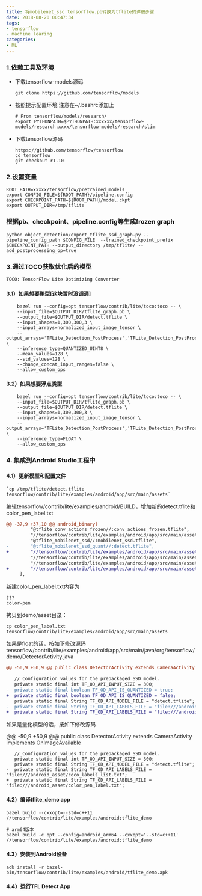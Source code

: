```yaml
---
title: 将mobilenet_ssd tensorflow.pb转换为tflite的详细步骤
date: 2018-08-20 00:47:34
tags:
- tensorflow
- machine learing
categories:
- ML
---
```



### 1.依赖工具及环境
* 下载tensorflow-models源码

	`git clone https://github.com/tensorflow/models`
	
* 按照提示配置环境
	注意在~/.bashrc添加上
	
	```
	# From tensorflow/models/research/
	export PYTHONPATH=$PYTHONPATH:xxxxxx/tensorflow-models/research:xxxx/tensorflow-models/research/slim
	```
	
* 下载tensorflow源码

	```
	https://github.com/tensorflow/tensorflow
	cd tensorflow
	git checkout r1.10
	```
	
### 2.设置变量

```
ROOT_PATH=xxxxx/tensorflow/pretrained_models
export CONFIG_FILE=${ROOT_PATH}/pipeline.config
export CHECKPOINT_PATH=${ROOT_PATH}/model.ckpt
export OUTPUT_DIR=/tmp/tflite
```

### 根据pb、checkpoint、pipeline.config等生成frozen graph

```
python object_detection/export_tflite_ssd_graph.py --pipeline_config_path $CONFIG_FILE  --trained_checkpoint_prefix $CHECKPOINT_PATH --output_directory /tmp/tflite/ --add_postprocessing_op=true
```


### 3.通过TOCO获取优化后的模型

	TOCO: TensorFlow Lite Optimizing Converter

#### 3.1）如果想要整型[这块暂时没调通]

```
	bazel run --config=opt tensorflow/contrib/lite/toco:toco -- \
	--input_file=$OUTPUT_DIR/tflite_graph.pb \
	--output_file=$OUTPUT_DIR/detect.tflite \
	--input_shapes=1,300,300,3 \
	--input_arrays=normalized_input_image_tensor \
	--output_arrays='TFLite_Detection_PostProcess','TFLite_Detection_PostProcess:1','TFLite_Detection_PostProcess:2','TFLite_Detection_PostProcess:3' \
	--inference_type=QUANTIZED_UINT8 \
	--mean_values=128 \
	--std_values=128 \
	--change_concat_input_ranges=false \
	--allow_custom_ops
```

#### 3.2）如果想要浮点类型

```
	bazel run --config=opt tensorflow/contrib/lite/toco:toco -- \
	--input_file=$OUTPUT_DIR/tflite_graph.pb \
	--output_file=$OUTPUT_DIR/detect.tflite \
	--input_shapes=1,300,300,3 \
	--input_arrays=normalized_input_image_tensor \
	--output_arrays='TFLite_Detection_PostProcess','TFLite_Detection_PostProcess:1','TFLite_Detection_PostProcess:2','TFLite_Detection_PostProcess:3'  \
	--inference_type=FLOAT \
	--allow_custom_ops
```


### 4. 集成到Android Studio工程中

#### 4.1）更新模型和配置文件
	
	`cp /tmp/tflite/detect.tflite tensorflow/contrib/lite/examples/android/app/src/main/assets`

编辑tensorflow/contrib/lite/examples/android/BUILD，增加新的detect.tflite和color_pen_label.txt


```diff
@@ -37,9 +37,10 @@ android_binary(
         "@tflite_conv_actions_frozen//:conv_actions_frozen.tflite",
         "//tensorflow/contrib/lite/examples/android/app/src/main/assets:conv_actions_labels.txt",
         "@tflite_mobilenet_ssd//:mobilenet_ssd.tflite",
-        "@tflite_mobilenet_ssd_quant//:detect.tflite",
+        "//tensorflow/contrib/lite/examples/android/app/src/main/assets:detect.tflite",
         "//tensorflow/contrib/lite/examples/android/app/src/main/assets:box_priors.txt",
         "//tensorflow/contrib/lite/examples/android/app/src/main/assets:coco_labels_list.txt",
+        "//tensorflow/contrib/lite/examples/android/app/src/main/assets:color_pen_label.txt",
     ],
```

新建color_pen_label.txt内容为

```
???
color-pen
```

拷贝到demo/asset目录：

`cp color_pen_label.txt tensorflow/contrib/lite/examples/android/app/src/main/assets`

如果是float的话，按如下修改源码
tensorflow/contrib/lite/examples/android/app/src/main/java/org/tensorflow/demo/DetectorActivity.java

```diff
@@ -50,9 +50,9 @@ public class DetectorActivity extends CameraActivity implements OnImageAvailable

   // Configuration values for the prepackaged SSD model.
   private static final int TF_OD_API_INPUT_SIZE = 300;
-  private static final boolean TF_OD_API_IS_QUANTIZED = true;
+  private static final boolean TF_OD_API_IS_QUANTIZED = false;
   private static final String TF_OD_API_MODEL_FILE = "detect.tflite";
-  private static final String TF_OD_API_LABELS_FILE = "file:///android_asset/coco_labels_list.txt";
+  private static final String TF_OD_API_LABELS_FILE = "file:///android_asset/color_pen_label.txt";
```

如果是量化模型的话，按如下修改源码

@@ -50,9 +50,9 @@ public class DetectorActivity extends CameraActivity implements OnImageAvailable

```
   // Configuration values for the prepackaged SSD model.
   private static final int TF_OD_API_INPUT_SIZE = 300;
   private static final String TF_OD_API_MODEL_FILE = "detect.tflite";
-  private static final String TF_OD_API_LABELS_FILE = "file:///android_asset/coco_labels_list.txt";
+  private static final String TF_OD_API_LABELS_FILE = "file:///android_asset/color_pen_label.txt";
```

#### 4.2）编译tflite_demo app

```
bazel build --cxxopt=--std=c++11 //tensorflow/contrib/lite/examples/android:tflite_demo

# arm64版本
bazel build -c opt --config=android_arm64 --cxxopt='--std=c++11' //tensorflow/contrib/lite/examples/android:tflite_demo

```

#### 4.3）安装到Android设备

```
adb install -r bazel-bin/tensorflow/contrib/lite/examples/android/tflite_demo.apk
```

#### 4.4）运行TFL Detect App
